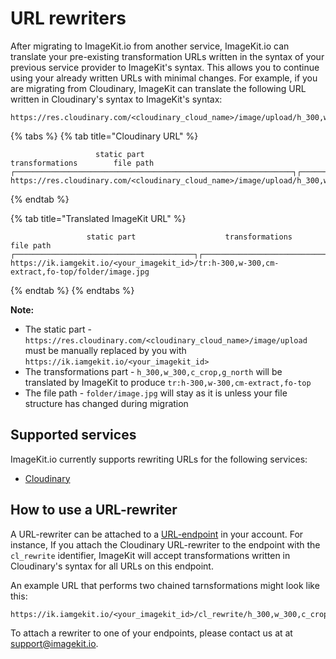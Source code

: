 # URL rewriters

After migrating to ImageKit.io from another service, ImageKit.io can translate your pre-existing transformation URLs written in the syntax of your previous service provider to ImageKit's syntax. This allows you to continue using your already written URLs with minimal changes.
For example, if you are migrating from Cloudinary, ImageKit can translate the following URL written in Cloudinary's syntax to ImageKit's syntax:

```
https://res.cloudinary.com/<cloudinary_cloud_name>/image/upload/h_300,w_300,c_crop,g_north/folder/image.jpg
```

{% tabs %}
{% tab title="Cloudinary URL" %}
```markup
                   static part                                         transformations        file path
┌──────────────────────────────────────────────────────────────┐┌─────────────────────────┐┌──────────────┐
https://res.cloudinary.com/<cloudinary_cloud_name>/image/upload/h_300,w_300,c_crop,g_north/folder/image.jpg
```
{% endtab %}

{% tab title="Translated ImageKit URL" %}
```markup
                 static part                    transformations               file path
┌────────────────────────────────────────┐┌───────────────────────────────┐┌──────────────┐
https://ik.iamgekit.io/<your_imagekit_id>/tr:h-300,w-300,cm-extract,fo-top/folder/image.jpg
```
{% endtab %}
{% endtabs %}

**Note:**

* The static part - `https://res.cloudinary.com/<cloudinary_cloud_name>/image/upload` must be manually replaced by you with `https://ik.iamgekit.io/<your_imagekit_id>`
* The transformations part - `h_300,w_300,c_crop,g_north` will be translated by ImageKit to produce `tr:h-300,w-300,cm-extract,fo-top`
* The file path - `folder/image.jpg` will stay as it is unless your file structure has changed during migration

## Supported services

ImageKit.io currently supports rewriting URLs for the following services:

- [Cloudinary](cloudinary)


## How to use a URL-rewriter

A URL-rewriter can be attached to a [URL-endpoint](/integration/url-endpoints) in your account. For instance, If you attach the Cloudinary URL-rewriter to the endpoint with the `cl_rewrite` identifier, ImageKit will accept transformations written in Cloudinary's syntax for all URLs on this endpoint. 

An example URL that performs two chained tarnsformations might look like this: 

```
https://ik.iamgekit.io/<your_imagekit_id>/cl_rewrite/h_300,w_300,c_crop,g_north/a_50/folder/image.jpg
```

To attach a rewriter to one of your endpoints, please contact us at at support@imagekit.io.
